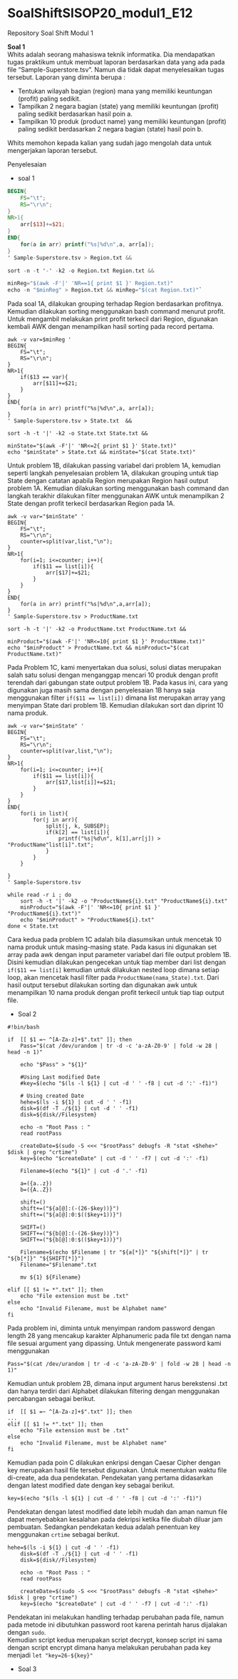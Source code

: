 # SoalShiftSISOP20_modul1_E12
Repository Soal Shift Modul 1

**Soal 1**  
Whits adalah seorang mahasiswa teknik informatika. Dia mendapatkan tugas praktikum
untuk membuat laporan berdasarkan data yang ada pada file “Sample-Superstore.tsv”.
Namun dia tidak dapat menyelesaikan tugas tersebut. Laporan yang diminta berupa :
 
- Tentukan wilayah bagian (region) mana yang memiliki keuntungan (profit) paling
sedikit.  
- Tampilkan 2 negara bagian (state) yang memiliki keuntungan (profit) paling
sedikit berdasarkan hasil poin a.  
- Tampilkan 10 produk (product name) yang memiliki keuntungan (profit) paling
sedikit berdasarkan 2 negara bagian (state) hasil poin b.

Whits memohon kepada kalian yang sudah jago mengolah data untuk mengerjakan
laporan tersebut.

Penyelesaian
- soal 1
```awk '
BEGIN{
	FS="\t"; 
	RS="\r\n";
}
NR>1{
	arr[$13]+=$21;
}
END{
	for(a in arr) printf("%s|%d\n",a, arr[a]);
}
' Sample-Superstore.tsv > Region.txt &&

sort -n -t '-' -k2 -o Region.txt Region.txt &&

minReg="$(awk -F'|' 'NR==1{ print $1 }' Region.txt)"
echo -n "$minReg" > Region.txt && minReg="$(cat Region.txt)"`
```

Pada soal 1A, dilakukan grouping terhadap Region berdasarkan profitnya. Kemudian dilakukan sorting menggunakan bash command menurut profit. Untuk mengambil melakukan print profit terkecil dari Region, digunakan kembali AWK dengan menampilkan hasil sorting pada record pertama.

```
awk -v var=$minReg '
BEGIN{
	FS="\t";
	RS="\r\n";
}
NR>1{
	if($13 == var){
		arr[$11]+=$21;
	}
}
END{
	for(a in arr) printf("%s|%d\n",a, arr[a]);
}
' Sample-Superstore.tsv > State.txt  &&

sort -h -t '|' -k2 -o State.txt State.txt &&

minState="$(awk -F'|' 'NR<=2{ print $1 }' State.txt)"
echo "$minState" > State.txt && minState="$(cat State.txt)"
```
Untuk problem 1B, dilakukan passing variabel dari problem 1A, kemudian seperti langkah penyelesaian problem 1A, dilakukan grouping untuk tiap State dengan catatan apabila Region merupakan Region hasil output problem 1A. Kemudian dilakukan sorting menggunakan bash command dan langkah terakhir dilakukan filter menggunakan AWK untuk menampilkan 2 State dengan profit terkecil berdasarkan Region pada 1A.

```
awk -v var="$minState" '
BEGIN{
	FS="\t";
	RS="\r\n";
	counter=split(var,list,"\n");
}
NR>1{
	for(i=1; i<=counter; i++){
		if($11 == list[i]){
			arr[$17]+=$21;
		}
	}
}
END{
	for(a in arr) printf("%s|%d\n",a,arr[a]);
}
' Sample-Superstore.tsv > ProductName.txt

sort -h -t '|' -k2 -o ProductName.txt ProductName.txt &&

minProduct="$(awk -F'|' 'NR<=10{ print $1 }' ProductName.txt)"
echo "$minProduct" > ProductName.txt && minProduct="$(cat ProductName.txt)"
```
Pada Problem 1C, kami menyertakan dua solusi, solusi diatas merupakan salah satu solusi dengan menganggap mencari 10 produk dengan profit terendah dari gabungan state output problem 1B. Pada kasus ini, cara yang digunakan juga masih sama dengan penyelesaian 1B hanya saja menggunakan filter ```if($11 == list[i])``` dimana list merupakan array yang menyimpan State dari problem 1B. Kemudian dilakukan sort dan diprint 10 nama produk.

```
awk -v var="$minState" '
BEGIN{
	FS="\t";
	RS="\r\n";
	counter=split(var,list,"\n");
}
NR>1{
	for(i=1; i<=counter; i++){
		if($11 == list[i]){
			arr[$17,list[i]]+=$21;
		}
	}
}
END{
	for(i in list){
		for(j in arr){
			split(j, k, SUBSEP);
			if(k[2] == list[i]){
				printf("%s|%d\n", k[1],arr[j]) > "ProductName"list[i]".txt";
			}
		}
	}
	
}
' Sample-Superstore.tsv

while read -r i ; do
	sort -h -t '|' -k2 -o "ProductName${i}.txt" "ProductName${i}.txt"
	minProduct="$(awk -F'|' 'NR<=10{ print $1 }' "ProductName${i}.txt")"
	echo "$minProduct" > "ProductName${i}.txt"
done < State.txt
```
Cara kedua pada problem 1C adalah bila diasumsikan untuk mencetak 10 nama produk untuk masing-masing state. Pada kasus ini digunakan set array pada awk dengan input parameter variabel dari file output problem 1B. Disini kemudian dilakukan pengecekan untuk tiap member dari list dengan ```if($11 == list[i]``` kemudian untuk dilakukan nested loop dimana setiap loop, akan mencetak hasil filter pada ```ProductName(nama_State).txt```. Dari hasil output tersebut dilakukan sorting dan digunakan awk untuk menampilkan 10 nama produk dengan profit terkecil untuk tiap tiap output file.


- Soal 2  
```
#!bin/bash

if  [[ $1 =~ ^[A-Za-z]+$".txt" ]]; then
	Pass="$(cat /dev/urandom | tr -d -c 'a-zA-Z0-9' | fold -w 28 | head -n 1)"

	echo "$Pass" > "${1}"

	#Using Last modified Date
	#key=$(echo "$(ls -l ${1} | cut -d ' ' -f8 | cut -d ':' -f1)")

	# Using created Date
	hehe=$(ls -i ${1} | cut -d ' ' -f1)
	disk=$(df -T ./${1} | cut -d ' ' -f1)
	disk=${disk//Filesystem}

	echo -n "Root Pass : "
	read rootPass

	createDate=$(sudo -S <<< "$rootPass" debugfs -R "stat <$hehe>"  $disk | grep "crtime")
	key=$(echo "$createDate" | cut -d ' ' -f7 | cut -d ':' -f1)

	Filename=$(echo "${1}" | cut -d '.' -f1)

	a=({a..z})
	b=({A..Z})

	shift=()
	shift+=("${a[@]:(-(26-$key))}")
	shift+=("${a[@]:0:$(($key+1))}")

	SHIFT=()
	SHIFT+=("${b[@]:(-(26-$key))}")
	SHIFT+=("${b[@]:0:$(($key+1))}")

	Filename=$(echo $Filename | tr "${a[*]}" "${shift[*]}" | tr "${b[*]}" "${SHIFT[*]}")
	Filename="$Filename".txt
	
	mv ${1} ${Filename}

elif [[ $1 != *".txt" ]]; then
	echo "File extension must be .txt"
else
	echo "Invalid Filename, must be Alphabet name"
fi
```

Pada problem ini, diminta untuk menyimpan random password dengan length 28 yang mencakup karakter Alphanumeric pada file txt dengan nama file sesuai argument yang dipassing. Untuk mengenerate password kami menggunakan  
```
Pass="$(cat /dev/urandom | tr -d -c 'a-zA-Z0-9' | fold -w 28 | head -n 1)"
```
Kemudian untuk problem 2B, dimana input argument harus berekstensi .txt dan hanya terdiri dari Alphabet dilakukan filtering dengan menggunakan percabangan sebagai berikut.
```
if  [[ $1 =~ ^[A-Za-z]+$".txt" ]]; then
...
elif [[ $1 != *".txt" ]]; then
	echo "File extension must be .txt"
else
	echo "Invalid Filename, must be Alphabet name"
fi
```
Kemudian pada poin C dilakukan enkripsi dengan Caesar Cipher dengan key merupakan hasil file tersebut digunakan. Untuk menentukan waktu file di-create, ada dua pendekatan. Pendekatan yang pertama didasarkan dengan latest modified date dengan key sebagai berikut. 
```
key=$(echo "$(ls -l ${1} | cut -d ' ' -f8 | cut -d ':' -f1)")
```
Pendekatan dengan latest modified date lebih mudah dan aman namun file dapat menyebabkan kesalahan pada dekripsi ketika file diubah diluar jam pembuatan. Sedangkan pendekatan kedua adalah penentuan key menggunakan ```crtime``` sebagai berikut.
```
hehe=$(ls -i ${1} | cut -d ' ' -f1)
	disk=$(df -T ./${1} | cut -d ' ' -f1)
	disk=${disk//Filesystem}

	echo -n "Root Pass : "
	read rootPass

	createDate=$(sudo -S <<< "$rootPass" debugfs -R "stat <$hehe>"  $disk | grep "crtime")
	key=$(echo "$createDate" | cut -d ' ' -f7 | cut -d ':' -f1)
```
Pendekatan ini melakukan handling terhadap perubahan pada file, namun pada metode ini dibutuhkan password root karena perintah harus dijalakan dengan ```sudo```.   
Kemudian script kedua merupakan script decrypt, konsep script ini sama dengan script encrypt dimana hanya melakukan perubahan pada key menjadi ```let "key=26-${key}"```  

- Soal 3

